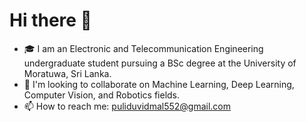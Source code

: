 # Hi there 👋

- 🎓 I am an Electronic and Telecommunication Engineering undergraduate student pursuing a BSc degree at the University of Moratuwa, Sri Lanka.
- 🤖 I'm looking to collaborate on Machine Learning, Deep Learning, Computer Vision, and Robotics fields.
- 📫 How to reach me: puliduvidmal552@gmail.com
